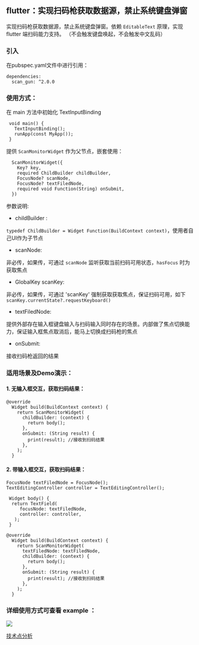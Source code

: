 ## flutter：实现扫码枪获取数据源，禁止系统键盘弹窗

实现扫码枪获取数据源，禁止系统键盘弹窗。依赖 `EditableText` 原理，实现 flutter 端扫码能力支持。
（不会触发键盘唤起，不会触发中文乱码）

### 引入

在pubspec.yaml文件中进行引用：
```
dependencies:
  scan_gun: ^2.0.0
```
### 使用方式：

在 main 方法中初始化 TextInputBinding
```
 void main() {
   TextInputBinding();
   runApp(const MyApp());
 }
```

提供 `ScanMonitorWidget` 作为父节点，嵌套使用：

```
  ScanMonitorWidget({
    Key? key,
    required ChildBuilder childBuilder,
    FocusNode? scanNode,
    FocusNode? textFiledNode,
    required void Function(String) onSubmit,
  })
```
参数说明:

+ childBuilder :

`typedef ChildBuilder = Widget Function(BuildContext context)`，使用者自己UI作为子节点

+ scanNode:

非必传，如果传，可通过 `scanNode` 监听获取当前扫码可用状态，`hasFocus` 时为获取焦点

+ GlobalKey<EditableTextState> scanKey:

非必传，如果传，可通过 'scanKey' 强制获取获取焦点，保证扫码可用，如下
`scanKey.currentState?.requestKeyboard()`

+ textFiledNode:

提供外部存在输入框键盘输入与扫码输入同时存在的场景。内部做了焦点切换能力，保证输入框焦点取消后，能马上切换成扫码枪的焦点

+ onSubmit:

接收扫码枪返回的结果

### 适用场景及Demo演示：

#### 1. 无输入框交互，获取扫码结果：
```
@override
  Widget build(BuildContext context) {
    return ScanMonitorWidget(
      childBuilder: (context) {
        return body();
      },
      onSubmit: (String result) {
        print(result); //接收到扫码结果
      },
    );
  }

```
#### 2. 带输入框交互，获取扫码结果：
```
FocusNode textFiledNode = FocusNode();
TextEditingController controller = TextEditingController();

 Widget body() {
  return TextField(
     focusNode: textFiledNode,
     controller: controller,
   );
 }

@override
  Widget build(BuildContext context) {
    return ScanMonitorWidget(
      textFiledNode: textFiledNode,
      childBuilder: (context) {
        return body();
      },
      onSubmit: (String result) {
        print(result); //接收到扫码结果
      },
    );
  }
```

### 详细使用方式可查看 example ：
![](https://upload-images.jianshu.io/upload_images/25776880-f1664d5a2e720761.gif?imageMogr2/auto-orient/strip)

[技术点分析](https://juejin.cn/post/7186991958638723132)
